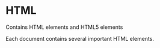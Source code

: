 # HTML
Contains HTML elements and HTML5 elements

Each document contains several important HTML elements.

